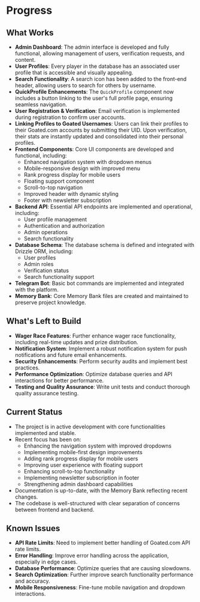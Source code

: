 # Progress

## What Works

- **Admin Dashboard**: The admin interface is developed and fully functional, allowing management of users, verification requests, and content.
- **User Profiles**: Every player in the database has an associated user profile that is accessible and visually appealing.
- **Search Functionality**: A search icon has been added to the front-end header, allowing users to search for others by username.
- **QuickProfile Enhancements**: The `QuickProfile` component now includes a button linking to the user's full profile page, ensuring seamless navigation.
- **User Registration & Verification**: Email verification is implemented during registration to confirm user accounts.
- **Linking Profiles to Goated Usernames**: Users can link their profiles to their Goated.com accounts by submitting their UID. Upon verification, their stats are instantly updated and consolidated into their personal profiles.
- **Frontend Components**: Core UI components are developed and functional, including:
  - Enhanced navigation system with dropdown menus
  - Mobile-responsive design with improved menu
  - Rank progress display for mobile users
  - Floating support component
  - Scroll-to-top navigation
  - Improved header with dynamic styling
  - Footer with newsletter subscription
- **Backend API**: Essential API endpoints are implemented and operational, including:
  - User profile management
  - Authentication and authorization
  - Admin operations
  - Search functionality
- **Database Schema**: The database schema is defined and integrated with Drizzle ORM, including:
  - User profiles
  - Admin roles
  - Verification status
  - Search functionality support
- **Telegram Bot**: Basic bot commands are implemented and integrated with the platform.
- **Memory Bank**: Core Memory Bank files are created and maintained to preserve project knowledge.

## What's Left to Build

- **Wager Race Features**: Further enhance wager race functionality, including real-time updates and prize distribution.
- **Notification System**: Implement a robust notification system for push notifications and future email enhancements.
- **Security Enhancements**: Perform security audits and implement best practices.
- **Performance Optimization**: Optimize database queries and API interactions for better performance.
- **Testing and Quality Assurance**: Write unit tests and conduct thorough quality assurance testing.

## Current Status

- The project is in active development with core functionalities implemented and stable.
- Recent focus has been on:
  - Enhancing the navigation system with improved dropdowns
  - Implementing mobile-first design improvements
  - Adding rank progress display for mobile users
  - Improving user experience with floating support
  - Enhancing scroll-to-top functionality
  - Implementing newsletter subscription in footer
  - Strengthening admin dashboard capabilities
- Documentation is up-to-date, with the Memory Bank reflecting recent changes.
- The codebase is well-structured with clear separation of concerns between frontend and backend.

## Known Issues

- **API Rate Limits**: Need to implement better handling of Goated.com API rate limits.
- **Error Handling**: Improve error handling across the application, especially in edge cases.
- **Database Performance**: Optimize queries that are causing slowdowns.
- **Search Optimization**: Further improve search functionality performance and accuracy.
- **Mobile Responsiveness**: Fine-tune mobile navigation and dropdown interactions.
